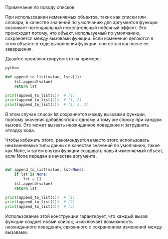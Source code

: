 Примечание по поводу списков

При использовании изменяемых объектов, таких как списки или словари, в качестве значений по умолчанию для аргументов функции возникает потенциальный нежелательный побочный эффект. Это происходит потому, что объект, используемый по умолчанию, сохраняется между вызовами функции. Если изменения делаются в этом объекте в ходе выполнения функции, они остаются после ее завершения.

Давайте проиллюстрируем это на примере:
```python
python

def append_to_list(value, lst=[]):
    lst.append(value)
    return lst

print(append_to_list(1))  # [1]
print(append_to_list(2))  # [1, 2]
print(append_to_list(3))  # [1, 2, 3]
```
В этом случае список lst сохраняется между вызовами функции, поэтому значения добавляются к одному и тому же списку при каждом вызове. Это может вызвать неожиданное поведение и затруднить отладку кода.

Чтобы избежать этого, рекомендуется вместо этого использовать неизменяемые типы данных в качестве значений по умолчанию, такие как None, и затем внутри функции создавать новый изменяемый объект, если None передан в качестве аргумента.
```python

def append_to_list(value, lst=None):
    if lst is None:
        lst = []
    lst.append(value)
    return lst

print(append_to_list(1))  # [1]
print(append_to_list(2))  # [2]
print(append_to_list(3))  # [3]
```
Использование этой конструкции гарантирует, что каждый вызов функции создает новый список, и исключает возможность неожиданного поведения, связанного с сохранением изменений между вызовами.
